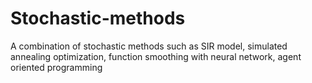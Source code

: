 # Stochastic-methods
A combination of stochastic methods such as SIR model, simulated annealing optimization, function smoothing with neural network, agent oriented programming
